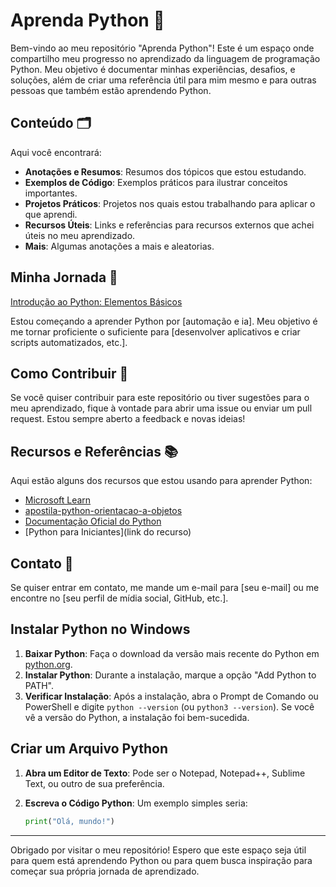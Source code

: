 # Aprenda Python 📘

Bem-vindo ao meu repositório "Aprenda Python"! Este é um espaço onde compartilho meu progresso no aprendizado da linguagem de programação Python. Meu objetivo é documentar minhas experiências, desafios, e soluções, além de criar uma referência útil para mim mesmo e para outras pessoas que também estão aprendendo Python.

## Conteúdo 🗂️

Aqui você encontrará:

- **Anotações e Resumos**: Resumos dos tópicos que estou estudando.
- **Exemplos de Código**: Exemplos práticos para ilustrar conceitos importantes.
- **Projetos Práticos**: Projetos nos quais estou trabalhando para aplicar o que aprendi.
- **Recursos Úteis**: Links e referências para recursos externos que achei úteis no meu aprendizado.
- **Mais**: Algumas anotações a mais e aleatorias.

## Minha Jornada 🌱
[Introdução ao Python: Elementos Básicos](https://github.com/elisioMassaqui/Aprenda-Python/blob/main/intro.md)

Estou começando a aprender Python por [automação e ia]. Meu objetivo é me tornar proficiente o suficiente para [desenvolver aplicativos e criar scripts automatizados, etc.].

## Como Contribuir 🤝

Se você quiser contribuir para este repositório ou tiver sugestões para o meu aprendizado, fique à vontade para abrir uma issue ou enviar um pull request. Estou sempre aberto a feedback e novas ideias!

## Recursos e Referências 📚

Aqui estão alguns dos recursos que estou usando para aprender Python:

- [Microsoft Learn](https://learn.microsoft.com/pt-br/training/paths/beginner-python/)
- [apostila-python-orientacao-a-objetos](https://www.caelum.com.br/apostila/.pdf)
- [Documentação Oficial do Python](https://docs.python.org/3/)
- [Python para Iniciantes](link do recurso)

## Contato 📧

Se quiser entrar em contato, me mande um e-mail para [seu e-mail] ou me encontre no [seu perfil de mídia social, GitHub, etc.].

## Instalar Python no Windows

1. **Baixar Python**: Faça o download da versão mais recente do Python em [python.org](https://www.python.org/downloads/).
2. **Instalar Python**: Durante a instalação, marque a opção "Add Python to PATH".
3. **Verificar Instalação**: Após a instalação, abra o Prompt de Comando ou PowerShell e digite `python --version` (ou `python3 --version`). Se você vê a versão do Python, a instalação foi bem-sucedida.

## Criar um Arquivo Python

1. **Abra um Editor de Texto**: Pode ser o Notepad, Notepad++, Sublime Text, ou outro de sua preferência.
2. **Escreva o Código Python**: Um exemplo simples seria:

   ```python
   print("Olá, mundo!")
   ```

---

Obrigado por visitar o meu repositório! Espero que este espaço seja útil para quem está aprendendo Python ou para quem busca inspiração para começar sua própria jornada de aprendizado.
